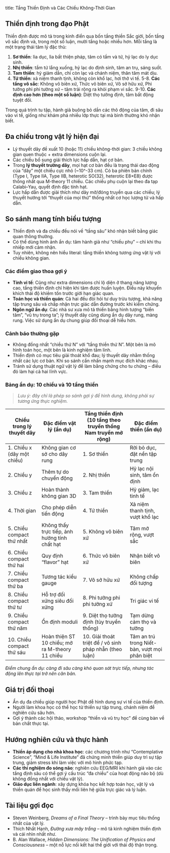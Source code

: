 title: Tầng Thiền Định và Các Chiều Không-Thời Gian

## Thiền định trong đạo Phật

Thiền định được mô tả trong kinh điển qua bốn tầng thiền Sắc giới, bốn tầng vô sắc định và, trong một số luận, mười tầng hoặc nhiều hơn. Mỗi tầng là một trạng thái tâm lý đặc thù:

1. **Sơ thiền**: lìa dục, lìa bất thiện pháp, tâm có tầm và tứ, hỷ lạc do ly dục sinh.
2. **Nhị thiền**: tầm tứ lắng xuống, hỷ lạc do định sinh, tâm an trụ, sáng suốt.
3. **Tam thiền**: hỷ giảm dần, chỉ còn lạc và chánh niệm, thân tâm mát dịu.
4. **Tứ thiền**: xả niệm thanh tịnh, không còn khổ lạc, hơi thở vi tế.
5-8. **Các tầng vô sắc**: Không vô biên xứ, Thức vô biên xứ, Vô sở hữu xứ, Phi tưởng phi phi tưởng xứ – tâm trải rộng ra khỏi phạm vi sắc.
9-10. **Các định cao hơn (theo một số luận)**: Diệt thọ tưởng định, tâm bất động tuyệt đối.

Trong quá trình tu tập, hành giả buông bỏ dần các thô động của tâm, đi sâu vào vi tế, giống như khám phá nhiều lớp thực tại mà bình thường khó nhận biết.

## Đa chiều trong vật lý hiện đại

- Lý thuyết dây đề xuất 10 (hoặc 11) chiều không-thời gian: 3 chiều không gian quen thuộc + extra dimensions cuộn lại.
- Các chiều bổ sung giải thích lực hấp dẫn, hạt cơ bản.
- Trong **lý thuyết trường dây**, mọi hạt cơ bản đều là trạng thái dao động của “dây” một chiều cực nhỏ (~10^-33 cm). Có ba phiên bản chính (Type I, Type IIA, Type IIB, heterotic SO(32), heterotic E8×E8) được thống nhất qua M-theory 11 chiều. Các chiều phụ cuộn lại theo đa tạp Calabi–Yau, quyết định đặc tính hạt.
- Lực hấp dẫn được giải thích như dây mở/đóng truyền qua các chiều; lý thuyết hướng tới “thuyết của mọi thứ” thống nhất cơ học lượng tử và hấp dẫn.

## So sánh mang tính biểu tượng

- Thiền định và đa chiều đều nói về “tầng sâu” khó nhận biết bằng giác quan thông thường.
- Có thể dùng hình ảnh ẩn dụ: tâm hành giả như “chiều phụ” – chỉ khi thu nhiếp mới cảm nhận.
- Tuy nhiên, không nên hiểu literal: tầng thiền không tương ứng vật lý với chiều không gian.

### Các điểm giao thoa gợi ý

- **Tính vi tế**: Cũng như extra dimensions chỉ lộ diện ở thang năng lượng cao, tầng thiền định chỉ hiện khi tâm được huấn luyện. Điều này khuyến khích thái độ khiêm tốn trước giới hạn giác quan.
- **Toán học và thiền quán**: Cả hai đều đòi hỏi tư duy trừu tượng, khả năng tập trung sâu và chấp nhận trực giác dẫn đường trước khi kiểm chứng.
- **Ngôn ngữ ẩn dụ**: Các nhà sư xưa mô tả thiền bằng hình tượng “biển tâm”, “vũ trụ trong ta”; lý thuyết dây cũng dùng ẩn dụ dây rung, màng rung. Việc sử dụng ẩn dụ chung giúp đối thoại dễ hiểu hơn.

### Cảnh báo thường gặp

- Không đồng nhất “chiều thứ N” với “tầng thiền thứ N”. Một bên là mô hình toán học, một bên là kinh nghiệm tâm linh.
- Thiền định có mục tiêu giải thoát khổ đau; lý thuyết dây nhằm thống nhất các lực cơ bản. Khi so sánh cần nhấn mạnh mục đích khác nhau.
- Tránh sử dụng thuật ngữ vật lý để làm bằng chứng cho tu chứng – điều đó làm hại cả hai lĩnh vực.

### Bảng ẩn dụ: 10 chiều và 10 tầng thiền

> *Lưu ý: đây chỉ là phép so sánh gợi ý để hình dung, không phải sự tương ứng thực nghiệm.*

| Chiều trong lý thuyết dây | Đặc điểm vật lý (ẩn dụ)                          | Tầng thiền định (10 tầng theo truyền thống Nam truyền mở rộng) | Đặc điểm thiền (ẩn dụ)                                         |
|--------------------------|--------------------------------------------------|-----------------------------------------------------------------|----------------------------------------------------------------|
| 1. Chiều x (dây một chiều)| Không gian cơ sở cho dây rung                   | 1. Sơ thiền                                                     | Rời bỏ dục, đặt nền tập trung                                   |
| 2. Chiều y                | Thêm tự do chuyển động                           | 2. Nhị thiền                                                    | Hỷ lạc nội sinh, tâm ổn định                                    |
| 3. Chiều z                | Hoàn thành không gian 3D                         | 3. Tam thiền                                                    | Hỷ giảm, lạc tinh tế                                           |
| 4. Thời gian              | Cho phép diễn tiến động                         | 4. Tứ thiền                                                     | Xả niệm thanh tịnh, vượt khổ lạc                               |
| 5. Chiều compact thứ nhất | Không thấy trực tiếp, ảnh hưởng tính chất hạt   | 5. Không vô biên xứ                                             | Tâm mở rộng, vượt sắc                                          |
| 6. Chiều compact thứ hai  | Quy định “flavor” hạt                           | 6. Thức vô biên xứ                                              | Nhận biết vô biên                                               |
| 7. Chiều compact thứ ba   | Tương tác kiểu gauge                            | 7. Vô sở hữu xứ                                                 | Không chấp đối tượng                                           |
| 8. Chiều compact thứ tư   | Hỗ trợ đối xứng siêu đối xứng                   | 8. Phi tưởng phi phi tưởng xứ                                   | Tri giác vi tế                                                |
| 9. Chiều compact thứ năm  | Ổn định moduli                                  | 9. Diệt thọ tưởng định (tùy truyền thống)                       | Tạm dừng cảm thọ và tưởng                                      |
| 10. Chiều compact thứ sáu | Hoàn thiện ST 10 chiều; mở ra M-theory 11 chiều | 10. Giải thoát triệt để / vô sinh pháp nhẫn (theo luận)         | Tâm an trú trong Niết-bàn, vượt mọi phân biệt                  |

*Điểm chung ẩn dụ: càng đi sâu càng khó quan sát trực tiếp, nhưng tác động lên thực tại trở nên căn bản.*

## Giá trị đối thoại

- Ẩn dụ đa chiều giúp người học Phật dễ hình dung sự vi tế của thiền định.
- Người làm khoa học có thể học từ thiền sự tập trung, chánh niệm để nghiên cứu sâu hơn.
- Gợi ý thành các hội thảo, workshop “thiền và vũ trụ học” để cùng bàn về bản chất thực tại.

## Hướng nghiên cứu và thực hành

- **Thiền áp dụng cho nhà khoa học**: các chương trình như “Contemplative Science”, “Mind & Life Institute” đã chứng minh thiền giúp duy trì sự tập trung, giảm stress khi làm việc với mô hình phức tạp.
- **Các thí nghiệm đo sóng não**: nghiên cứu EEG/MRI khi hành giả vào các tầng định sâu có thể gợi ý cấu trúc “đa chiều” của hoạt động não bộ (dù không đồng nhất với chiều vật lý).
- **Giáo dục liên ngành**: xây dựng khóa học kết hợp toán học, vật lý và thiền quán để học sinh thấy mối liên hệ giữa trực giác và lý luận.

## Tài liệu gợi đọc

- Steven Weinberg, *Dreams of a Final Theory* – trình bày mục tiêu thống nhất của vật lý.
- Thích Nhất Hạnh, *Đường xưa mây trắng* – mô tả kinh nghiệm thiền định và cái nhìn nhất như.
- B. Alan Wallace, *Hidden Dimensions: The Unification of Physics and Consciousness* – một nỗ lực nối kết hai thế giới với thái độ thận trọng.
